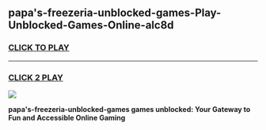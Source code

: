 
## papa's-freezeria-unblocked-games-Play-Unblocked-Games-Online-alc8d
<h3>
<a href="https://premium76.site?title=papa's-freezeria-unblocked-games&ref=24A">CLICK TO PLAY</a></h3>
<hr>

<h3>
<a href="https://premium76.site?title=papa's-freezeria-unblocked-games&ref=24A">CLICK 2 PLAY</a>
  
</h3>

<a href="https://premium76.site?title=papa's-freezeria-unblocked-games&ref=24A"><img src="https://clearcache.store/games.png"></a>


**papa's-freezeria-unblocked-games games unblocked: Your Gateway to Fun and Accessible Online Gaming**
